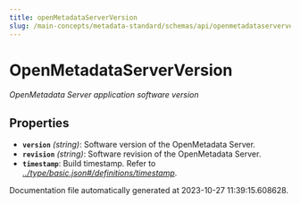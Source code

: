 ```yaml
---
title: openMetadataServerVersion
slug: /main-concepts/metadata-standard/schemas/api/openmetadataserverversion
---
```


# OpenMetadataServerVersion

*OpenMetadata Server application software version*

## Properties

- **`version`** *(string)*: Software version of the OpenMetadata Server.
- **`revision`** *(string)*: Software revision of the OpenMetadata Server.
- **`timestamp`**: Build timestamp. Refer to *[../type/basic.json#/definitions/timestamp](#/type/basic.json#/definitions/timestamp)*.


Documentation file automatically generated at 2023-10-27 11:39:15.608628.
